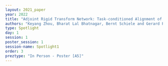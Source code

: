 ```yaml
---
layout: 2021_paper
year: 2022
title: "Adjoint Rigid Transform Network: Task-conditioned Alignment of 3D Shapes"
authors: "Keyang Zhou, Bharat Lal Bhatnagar, Bernt Schiele and Gerard Pons-Moll"
type: Spotlight
day: 1
session: 1
poster_session: 1
session-name: Spotlight1
order: 3
preztype: "In Person - Poster [A5]"
---
```

